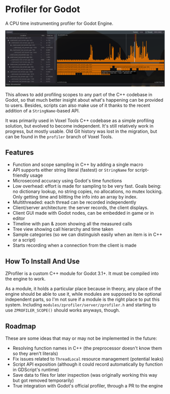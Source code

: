 Profiler for Godot
=========================

A CPU time instrumenting profiler for Godot Engine.

![Client GUI embedded in a game](screenshot.png)

This allows to add profiling scopes to any part of the C++ codebase in Godot, so that much better insight about what's happening can be provided to users. Besides, scripts can also make use of it thanks to the recent addition of a `StringName`-based API.

It was primarily used in Voxel Tools C++ codebase as a simple profiling solution, but evolved to become independent. It's still relatively work in progress, but mostly usable.
Old Git history was lost in the migration, but can be found in the `profiler` branch of Voxel Tools.


Features
---------------------------

- Function and scope sampling in C++ by adding a single macro
- API supports either string literal (fastest) or `StringName` for script-friendly usage
- Microsecond accuracy using Godot's time functions
- Low overhead: effort is made for sampling to be very fast. Goals being: no dictionary lookup, no string copies, no allocations, no mutex locking. Only getting time and blitting the info into an array by index.
- Multithreaded: each thread can be recorded independently
- Client/server architecture: the server records, the client displays.
- Client GUI made with Godot nodes, can be embedded in game or in editor
- Timeline with pan & zoom showing all the measured calls
- Tree view showing call hierarchy and time taken
- Sample categories (so we can distinguish easily when an item is in C++ or a script)
- Starts recording when a connection from the client is made


How To Install And Use
-------------------------

ZProfiler is a custom C++ module for Godot 3.1+. It must be compiled into the engine to work.

As a module, it holds a particular place because in theory, any place of the engine should be able to use it, while modules are supposed to be optional independent parts, so I'm not sure if a module is the right place to put this system. Including `modules/zprofiler/server/zprofiler.h` and starting to use `ZPROFILER_SCOPE()` should works anyways, though.


Roadmap
---------

These are some ideas that may or may not be implemented in the future:

* Resolving function names in C++ (the preprocessor doesn't know them so they aren't literals)
* Fix issues related to `ThreadLocal` resource management (potential leaks)
* Script API exposition (although it could record automatically by function in GDScript's runtime)
* Save data to files for later inspection (was originally working this way but got removed temporarily)
* True integration with Godot's official profiler, through a PR to the engine
